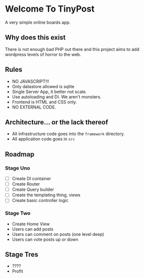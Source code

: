 # Welcome To TinyPost

A very simple online boards app.

## Why does this exist

There is not enough bad PHP out there and this project aims to add wordpress levels of horror to the web.

## Rules

- NO JAVASCRIPT!!!
- Only datastore allowed is sqlite
- Single Server App, it better not scale.
- Use autoloading and DI. We aren't monsters.
- Frontend is HTML and CSS only.
- NO EXTERNAL CODE.

## Architecture... or the lack thereof

- All infrastructure code goes into the `framework` directory.
- All application code goes in `src`

## Roadmap

### Stage Uno

- [ ] Create DI container
- [ ] Create Router
- [ ] Create Query builder
- [ ] Create the templating thing, views
- [ ] Create basic controller logic

### Stage Two

- Create Home View
- Users can add posts
- Users can comment on posts (one level deep)
- Users can vote posts up or down

## Stage Tres

- ????
- Profit
